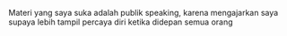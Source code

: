 Materi yang saya suka adalah publik speaking, karena mengajarkan saya supaya lebih tampil percaya diri ketika didepan semua orang